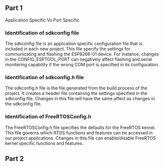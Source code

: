 ## Part 1
Application Specific Vs Port Specific

### Identification of sdkconfig file

The sdkconfig file is an application specific configuration file that is included in each new project. This file specify the settings for communicating and flashing the ESP8266-01 device. For instance, changes in the CONFIG_ESPTOOL_PORT can negatively affect flashing and serial monitering capability if the wrong COM port is specified in its configuration.

### Identification of sdkconfig.h file
The sdkconfig.h file is the file generated from the build process of the project. It creates a header file containing the settings specified in the sdkconfig file. Changes in this file will have the same affect as changes in the sdkconfig file. 

### Identification of FreeRTOSConfig.h

The FreeRTOSConfig.h file specifies the defaults for the FreeRTOS kernel. This file governs which RTOS functions and features can be accessed in our project applications. Changes in this file can enable/disable FreeRTOS kernel specific functions and features.  

## Part 2

